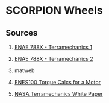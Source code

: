 # SCORPION Wheels

## Sources
1. [ENAE 788X - Terramechanics 1](https://spacecraft.ssl.umd.edu/academics/788XF24/788XF24L07.terramechanics1.pdf)

2. [ENAE 788X - Terramechanics 2](https://spacecraft.ssl.umd.edu/academics/788XF24/788XF24L08.terramechanics2.pdf)

3. matweb

4. [ENES100 Torque Calcs for a Motor](https://docs.google.com/spreadsheets/d/1mCtk_9g7qNtW8Typv6NiZEl2GAhqOmPYvU3oydtt6Oc/edit?usp=sharing)

5. [NASA Terramechanics White Paper](https://ntrs.nasa.gov/api/citations/20220010732/downloads/Terramechanics_white_paper.pdf)